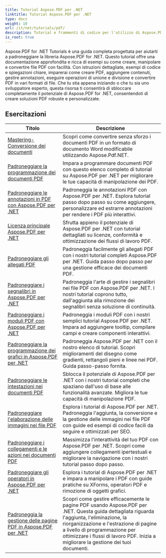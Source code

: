 ```yaml
---
title: Tutorial Aspose.PDF per .NET
linktitle: Tutorial Aspose.PDF per .NET
type: docs
weight: 10
url: /it/net/tutorials/pdf/
description: Tutorial e frammenti di codice per l'utilizzo di Aspose.PDF per .NET. Include funzionalità, tra cui creazione, modifica, conversione, stampa e funzionalità per l'elaborazione di documenti PDF.
is_root: true
---
```


Aspose.PDF for .NET Tutorials è una guida completa progettata per aiutarti a padroneggiare la libreria Aspose.PDF for .NET. Questo tutorial offre una documentazione approfondita e ricca di esempi su come creare, manipolare e convertire file PDF con facilità. Con istruzioni dettagliate, esempi di codice e spiegazioni chiare, imparerai come creare PDF, aggiungere contenuti, gestire annotazioni, eseguire operazioni di unione e divisione e convertire PDF in vari formati di file. Che tu stia appena iniziando o che tu sia uno sviluppatore esperto, questa risorsa ti consentirà di sbloccare completamente il potenziale di Aspose.PDF for .NET, consentendoti di creare soluzioni PDF robuste e personalizzate.

## Esercitazioni
| Titolo | Descrizione |
| --- | --- | 
| [Mastering-Conversione dei documenti](./mastering-document-conversion/) | Scopri come convertire senza sforzo i documenti PDF in un formato di documento Word modificabile utilizzando Aspose.Pdf.NET. |
| [Padroneggiare la programmazione dei documenti PDF](./master-pdf-document-programming/) | Impara a programmare documenti PDF con questo elenco completo di tutorial su Aspose.PDF per .NET per migliorare le tue capacità di manipolazione dei PDF. | 
| [Padroneggiare le annotazioni in PDF con Aspose.PDF per .NET](./mastering-annotations/) | Padroneggia le annotazioni PDF con Aspose.PDF per .NET. Esplora tutorial passo dopo passo su come aggiungere, personalizzare ed estrarre annotazioni per rendere i PDF più interattivi. |
| [Licenza principale Aspose.PDF per .NET](./master-licensing/) | Sfrutta appieno il potenziale di Aspose.PDF per .NET con tutorial dettagliati su licenze, conformità e ottimizzazione dei flussi di lavoro PDF. |
| [Padroneggiare gli allegati PDF](./mastering-pdf-attachments/) | Padroneggia facilmente gli allegati PDF con i nostri tutorial completi Aspose.PDF per .NET. Guida passo dopo passo per una gestione efficace dei documenti PDF. |
| [Padroneggiare i segnalibri in Aspose.PDF per .NET](./mastering-bookmarks/) | Padroneggia l'arte di gestire i segnalibri nei file PDF con Aspose.PDF per .NET. I nostri tutorial coprono tutto, dall'aggiunta alla rimozione dei segnalibri senza soluzione di continuità. |
| [Padroneggiare i moduli PDF con Aspose.PDF per .NET](./mastering-pdf-forms/) | Padroneggia i moduli PDF con i nostri semplici tutorial Aspose.PDF per .NET. Impara ad aggiungere tooltip, compilare campi e creare componenti interattivi. |
| [Padroneggiare la programmazione dei grafici in Aspose.PDF per .NET](./mastering-graph-programming/) | Padroneggia Aspose.PDF per .NET con il nostro elenco di tutorial. Scopri miglioramenti del disegno come gradienti, rettangoli pieni e linee nei PDF. Guida passo-passo fornita. |
| [Padroneggiare le intestazioni nei documenti PDF](./mastering-headings/) | Sblocca il potenziale di Aspose.PDF per .NET con i nostri tutorial completi che spaziano dall'uso di base alle funzionalità avanzate. Migliora le tue capacità di manipolazione PDF. |
| [Padroneggiare l'elaborazione delle immagini nei file PDF](./mastering-image-Processing/) | Esplora i tutorial di Aspose.PDF per .NET. Padroneggia l'aggiunta, la conversione e la gestione delle immagini nei file PDF con guide ed esempi di codice facili da seguire e ottimizzati per SEO. |
| [Padroneggiare i collegamenti e le azioni nei documenti PDF](./mastering-links-and-actions/) | Massimizza l'interattività del tuo PDF con Aspose.PDF per .NET. Scopri come aggiungere collegamenti ipertestuali e migliorare la navigazione con i nostri tutorial passo dopo passo. |
| [Padroneggiare gli operatori in Aspose.PDF per .NET](./mastering-operators/) | Esplora i tutorial di Aspose.PDF per .NET e impara a manipolare i PDF con guide pratiche su XForms, operatori PDF e rimozione di oggetti grafici. |
| [Padroneggia la gestione delle pagine PDF in Aspose.PDF per .NET](./master-pdf-page-management/) | Scopri come gestire efficacemente le pagine PDF usando Aspose.PDF per .NET. Questa guida dettagliata riguarda l'aggiunta, l'eliminazione, la riorganizzazione e l'estrazione di pagine a livello di programmazione per ottimizzare i flussi di lavoro PDF. Inizia a migliorare la gestione dei tuoi documenti. |